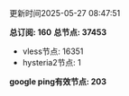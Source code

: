 更新时间2025-05-27 08:47:51

**总订阅: 160**
**总节点: 37453**
- vless节点: 16351
- hysteria2节点: 1

**google ping有效节点: 203**
